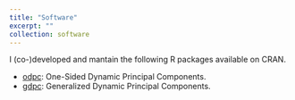 ```yaml
---
title: "Software"
excerpt: ""
collection: software
---
```


I (co-)developed and mantain the following R packages available on CRAN.

- [odpc](https://cran.r-project.org/package=odpc): One-Sided Dynamic Principal Components.
- [gdpc](https://cran.r-project.org/package=gdpc): Generalized Dynamic Principal Components.
 



